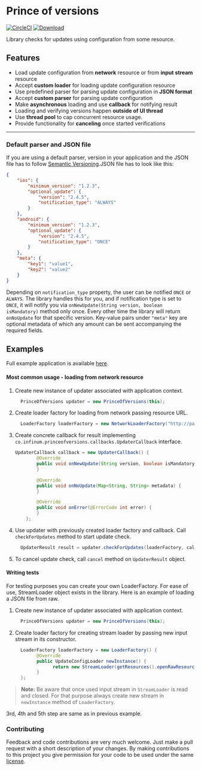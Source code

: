 Prince of versions
=================
[![CircleCI](https://circleci.com/gh/infinum/Android-prince-of-versions/tree/master.svg?style=svg&circle-token=cb8ad23c030527474dd91da95b8f1f3b56fa0022)](https://circleci.com/gh/infinum/Android-prince-of-versions/tree/master)
[ ![Download](https://api.bintray.com/packages/infinum/android/prince-of-versions/images/download.svg) ](https://bintray.com/infinum/android/prince-of-versions/_latestVersion)

Library checks for updates using configuration from some resource.

Features
--------
  * Load update configuration from **network** resource or from **input stream** resource
  * Accept **custom loader** for loading update configuration resource
  * Use predefined parser for parsing update configuration in **JSON format**
  * Accept **custom parser** for parsing update configuration
  * Make **asynchronous** loading and use **callback** for notifying result
  * Loading and verifying versions happen **outside of UI thread**
  * Use **thread pool** to cap concurrent resource usage.
  * Provide functionality for **canceling** once started verifications

----------

### Default parser and JSON file

If you are using a default parser, version in your application and the JSON file has to follow [Semantic Versioning](http://semver.org/).JSON file has to look like this:

```json
{
	"ios": {
		"minimum_version": "1.2.3",
		"optional_update": {
			"version": "2.4.5",
			"notification_type": "ALWAYS"
		}
	},
	"android": {
		"minimum_version": "1.2.3",
		"optional_update": {
			"version": "2.4.5",
			"notification_type": "ONCE"
		}
	},
	"meta": {
		"key1": "value1",
		"key2": "value2"
	}
}
```

Depending on <code>notification_type</code> property, the user can be notified <code>ONCE</code> or <code>ALWAYS</code>. The library handles this for you, and if notification type is set to <code>ONCE</code>, it will notify you via <code>onNewUpdate(String version, boolean isMandatory)</code> method only once. Every other time the library will return <code>onNoUpdate</code> for that specific version. 
Key-value pairs under <code>"meta"</code> key are optional metadata of which any amount can be sent accompanying the required fields.


Examples
-------------
Full example application is available [here](ExampleApp).

#### Most common usage - loading from network resource
1. Create new instance of updater associated with application context.
	```java
	  PrinceOfVersions updater = new PrinceOfVersions(this);
	```
	
2. Create loader factory for loading from network passing resource URL.
	```java
	  LoaderFactory loaderFactory = new NetworkLoaderFactory("http://pastebin.com/raw/41N8stUD");
	```
	
3. Create concrete callback for result implementing <code>co.infinum.princeofversions.callbacks.UpdaterCallback</code> interface.
	```java
	UpdaterCallback callback = new UpdaterCallback() {
	        @Override
	        public void onNewUpdate(String version, boolean isMandatory, Map<String, String> metadata) {
	        }
	
	        @Override
	        public void onNoUpdate(Map<String, String> metadata) {
	        }
	
	        @Override
	        public void onError(@ErrorCode int error) {
	        }
	    };
	```

4. Use updater with previously created loader factory and callback. Call <code>checkForUpdates</code> method to start update check.
	```java
	  UpdaterResult result = updater.checkForUpdates(loaderFactory, callback);
	```

5. To cancel update check, call <code>cancel</code> method on <code>UpdaterResult</code> object.

#### Writing tests

For testing purposes you can create your own LoaderFactory. For ease of use, StreamLoader object exists in the library. Here is an example of loading a JSON file from raw. 

1. Create new instance of updater associated with application context.
	```java
	  PrinceOfVersions updater = new PrinceOfVersions(this);
	```
	
2. Create loader factory for creating stream loader by passing new input stream in its constructor.
	```java
	  LoaderFactory loaderFactory = new LoaderFactory() {
	        @Override
	        public UpdateConfigLoader newInstance() {
	              return new StreamLoader(getResources().openRawResource(R.raw.update));
	        }
	  };
	```
> **Note:**
> Be aware that once used input stream in <code>StreamLoader</code> is read and closed. For that purpose always create new stream in <code>newInstance</code> method of <code>LoaderFactory</code>.

3rd, 4th and 5th step are same as in previous example.

### Contributing

Feedback and code contributions are very much welcome. Just make a pull request with a short description of your changes. By making contributions to this project you give permission for your code to be used under the same [license](https://github.com/infinum/Android-prince-of-versions/blob/dev/LICENCE).
